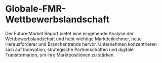 # Globale-FMR-Wettbewerbslandschaft
Der Future Market Report bietet eine eingehende Analyse der Wettbewerbslandschaft und hebt wichtige Marktteilnehmer, neue Herausforderer und Branchentrends hervor. Unternehmen konzentrieren sich auf Innovation, strategische Partnerschaften und digitale Transformation, um ihre Marktpositionen zu stärken.
